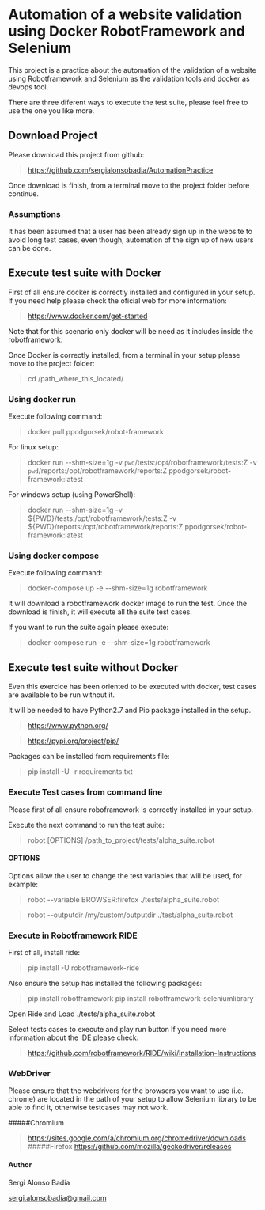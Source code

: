 # Automation of a website validation using Docker RobotFramework and Selenium

This project is a practice about the automation of the validation of a website using Robotframework and Selenium as the validation tools and docker as devops tool.

There are three diferent ways to execute the test suite, please feel free to use the one you like more.

## Download Project

Please download this project from github:
> https://github.com/sergialonsobadia/AutomationPractice

Once download is finish, from a terminal move to the project folder before continue. 

### Assumptions

It has been assumed that a user has been already sign up in the website to avoid
long test cases, even though, automation of the sign up of new users can be done.

## Execute test suite with Docker

First of all ensure docker is correctly installed and configured in your setup.
If you need help please check the oficial web for more information:
> https://www.docker.com/get-started

Note that for this scenario only docker will be need as it includes inside
the robotframework.

Once Docker is correctly installed, from a terminal in your setup please
move to the project folder:

> cd /path_where_this_located/

### Using docker run

Execute following command:

> docker pull ppodgorsek/robot-framework

For linux setup:

> docker run --shm-size=1g -v `pwd`/tests:/opt/robotframework/tests:Z -v `pwd`/reports:/opt/robotframework/reports:Z ppodgorsek/robot-framework:latest

For windows setup (using PowerShell):

>docker run --shm-size=1g -v ${PWD}/tests:/opt/robotframework/tests:Z -v ${PWD}/reports:/opt/robotframework/reports:Z ppodgorsek/robot-framework:latest

### Using docker compose

Execute following command:

> docker-compose up -e --shm-size=1g robotframework

It will download a robotframework docker image to run the test.
Once the download is finish, it will execute all the suite test cases.

If you want to run the suite again please execute:

> docker-compose run -e --shm-size=1g robotframework

## Execute test suite without Docker

Even this exercice has been oriented to be executed with docker, test cases
are available to be run without it.

It will be needed to have Python2.7 and Pip package installed in the setup.

> https://www.python.org/

> https://pypi.org/project/pip/

Packages can be installed from requirements file:
> pip install -U -r requirements.txt

### Execute Test cases from command line

Please first of all ensure roboframework is correctly installed in your setup.

Execute the next command to run the test suite:
> robot [OPTIONS] /path_to_project/tests/alpha_suite.robot

#### OPTIONS
Options allow the user to change the test variables that will be used, for example:

> robot --variable BROWSER:firefox ./tests/alpha_suite.robot

> robot --outputdir /my/custom/outputdir ./test/alpha_suite.robot

### Execute in Robotframework RIDE

First of all, install ride:

 > pip install -U robotframework-ride

Also ensure the setup has installed the following packages:

> pip install robotframework
> pip install robotframework-seleniumlibrary

Open Ride and Load ./tests/alpha_suite.robot

Select tests cases to execute and play run button
If you need more information about the IDE please check:
> https://github.com/robotframework/RIDE/wiki/Installation-Instructions

### WebDriver

Please ensure that the webdrivers for the browsers you want to use (i.e. chrome)
are located in the path of your setup to allow Selenium library to be able to find
it, otherwise testcases may not work.

#####Chromium
> https://sites.google.com/a/chromium.org/chromedriver/downloads
#####Firefox
> https://github.com/mozilla/geckodriver/releases


#### Author

Sergi Alonso Badia

sergi.alonsobadia@gmail.com
